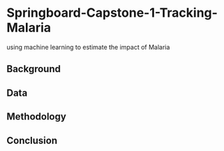 # Springboard-Capstone-1-Tracking-Malaria
using machine learning to estimate the impact of Malaria

## Background
## Data
## Methodology
## Conclusion
